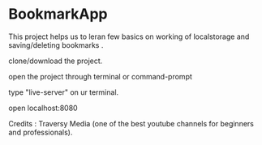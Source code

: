 # BookmarkApp

This project helps us to leran few basics on working of localstorage and saving/deleting bookmarks .

clone/download the project.

open the project through terminal or command-prompt

type "live-server"  on ur terminal.

open localhost:8080 

Credits : Traversy Media (one of the best youtube channels for beginners and professionals).

